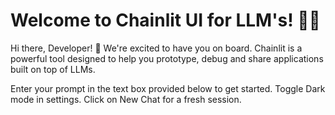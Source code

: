# Welcome to Chainlit UI for LLM's! 🚀🤖

Hi there, Developer! 👋 We're excited to have you on board. Chainlit is a powerful tool designed to help you prototype, debug and share applications built on top of LLMs.

Enter your prompt in the text box provided below to get started. Toggle Dark mode in settings. Click on New Chat for a fresh session.
